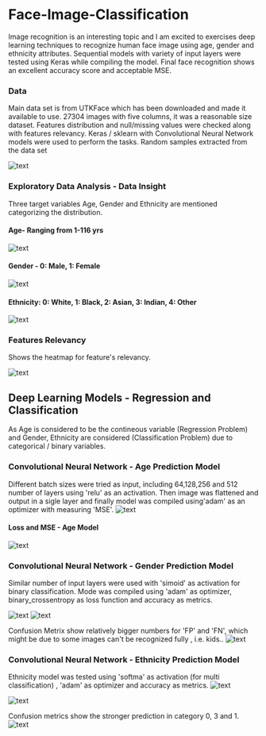 # Face-Image-Classification

Image recognition is an interesting topic and I am excited to exercises deep learning techniques to recognize human face image using age, gender and ethnicity attributes. Sequential models with variety of input layers were tested using Keras while compiling the model. Final face recognition shows an excellent accuracy score and acceptable MSE.

### Data

Main data set is from UTKFace which has been downloaded and made it available to use. 27304 images with five columns, it was a reasonable size dataset. Features distribution and null/missing values were checked along with features relevancy. Keras / sklearn with Convolutional Neural Network models were used to perform the tasks.
 Random samples extracted from the data set
 
![text](https://user-images.githubusercontent.com/68614187/105911814-328fb280-5ff0-11eb-8603-31f8c8d1b9df.JPG)


### Exploratory Data Analysis - Data Insight
Three target variables Age, Gender and Ethnicity are mentioned categorizing the distribution.

#### Age- Ranging from 1-116 yrs 
![text](https://user-images.githubusercontent.com/68614187/105905227-cc9f2d00-5fe7-11eb-9a45-6ac1ebb36fc5.JPG)

#### Gender - 0: Male, 1: Female
![text](https://user-images.githubusercontent.com/68614187/105910076-0bd07c80-5fee-11eb-830c-9d55ced92829.JPG)

#### Ethnicity: 0: White, 1: Black, 2: Asian, 3: Indian, 4: Other
![text](https://user-images.githubusercontent.com/68614187/105911047-5a324b00-5fef-11eb-905d-e9c2a7f13587.JPG)

### Features Relevancy 
Shows the heatmap for feature's relevancy.

![text](https://user-images.githubusercontent.com/68614187/105912618-5ef7fe80-5ff1-11eb-90f4-bd8fa4346da3.JPG)

## Deep Learning Models - Regression and Classification 
As Age is considered to be the contineous variable (Regression Problem) and Gender, Ethnicity are considered (Classification Problem) due to categorical / binary variables.

### Convolutional Neural Network - Age Prediction Model
Different batch sizes were tried as input, including 64,128,256 and 512 number of layers using 'relu' as an activation. Then image was flattened and output in a sigle layer and finally model was compiled using'adam' as an optimizer with measuring 'MSE'. 
![text](https://user-images.githubusercontent.com/68614187/105915290-23f7ca00-5ff5-11eb-96f7-d0e6ba5b58f2.JPG)

#### Loss and MSE - Age Model
![text](https://user-images.githubusercontent.com/68614187/105915462-628d8480-5ff5-11eb-96b8-bbbb16503ca2.png)

### Convolutional Neural Network - Gender Prediction Model
Similar number of input layers were used with 'simoid' as activation for binary classification. Mode was compiled using 'adam' as optimizer,  binary_crossentropy as loss function and accuracy as metrics.

![text](https://user-images.githubusercontent.com/68614187/105916353-6077f580-5ff6-11eb-82a7-8168d0fa56be.png)
![text](https://user-images.githubusercontent.com/68614187/105916455-89988600-5ff6-11eb-9f02-1757b66e3487.png)

Confusion Metrix show relatively bigger numbers for 'FP' and 'FN', which might be due to some images can't be recognized fully , i.e. kids..
![text](https://user-images.githubusercontent.com/68614187/105916539-b0ef5300-5ff6-11eb-9f56-1ab51568b0a4.png)

### Convolutional Neural Network - Ethnicity Prediction Model
Ethnicity model was tested using 'softma' as activation (for multi classification) , 'adam' as optimizer and accuracy as metrics. 
![text](https://user-images.githubusercontent.com/68614187/105917124-910c5f00-5ff7-11eb-9697-341a6a741cb4.png)

![text](https://user-images.githubusercontent.com/68614187/105917439-eba5bb00-5ff7-11eb-9de6-7b2290566121.png)

Confusion metrics show the stronger prediction in category 0, 3 and 1. 
![text](https://user-images.githubusercontent.com/68614187/105917519-05470280-5ff8-11eb-99dd-7769817f2fe2.png)
